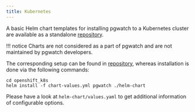 ```yaml
---
title: Kubernetes
---
```


A basic Helm chart templates for installing pgwatch to a Kubernetes
cluster are available as a standalone [repository](https://github.com/cybertec-postgresql/pgwatch-charts). 

!!! notice
    Charts are not considered as a part of pgwatch and
    are not maintained by pgwatch developers.

The corresponding setup can be found in [repository](https://github.com/cybertec-postgresql/pgwatch-charts), 
whereas installation is done via the following commands:

    cd openshift_k8s
    helm install -f chart-values.yml pgwatch ./helm-chart

Please have a look at `helm-chart/values.yaml` to get additional information of configurable options. 